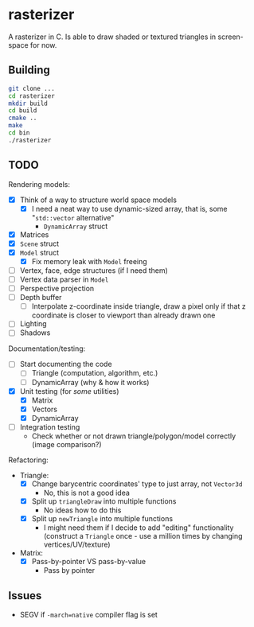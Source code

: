 # rasterizer

A rasterizer in C. Is able to draw shaded or textured triangles in screen-space for now.

## Building

```bash
git clone ...
cd rasterizer
mkdir build
cd build
cmake ..
make
cd bin
./rasterizer
```

## TODO
Rendering models:
- [x] Think of a way to structure world space models
    - [x] I need a neat way to use dynamic-sized array, that is, some "`std::vector` alternative"
        - `DynamicArray` struct
- [x] Matrices
- [x] `Scene` struct
- [x] `Model` struct
    - [x] Fix memory leak with `Model` freeing
- [ ] Vertex, face, edge structures (if I need them)
- [ ] Vertex data parser in `Model`
- [ ] Perspective projection
- [ ] Depth buffer
    - [ ] Interpolate z-coordinate inside triangle, draw a pixel only if that z coordinate is closer to viewport than already drawn one
- [ ] Lighting
- [ ] Shadows

Documentation/testing:
- [ ] Start documenting the code
    - [ ] Triangle (computation, algorithm, etc.)
    - [ ] DynamicArray (why & how it works)
- [x] Unit testing (for *some* utilities)
    - [x] Matrix
    - [x] Vectors
    - [x] DynamicArray
- [ ] Integration testing
    - Check whether or not drawn triangle/polygon/model correctly (image comparison?)

Refactoring:
- Triangle:
    - [x] Change barycentric coordinates' type to just array, not `Vector3d`
        - No, this is not a good idea
    - [x] Split up `triangleDraw` into multiple functions
        - No ideas how to do this
    - [x] Split up `newTriangle` into multiple functions
        - I might need them if I decide to add "editing" functionality (construct a `Triangle` once - use a million times by changing vertices/UV/texture)
- Matrix:
    - [x] Pass-by-pointer VS pass-by-value
        - Pass by pointer

## Issues
- SEGV if `-march=native` compiler flag is set

